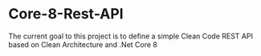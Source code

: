 # Core-8-Rest-API


The current goal to this project is to define a simple Clean Code REST API based on Clean Architecture and .Net Core 8
